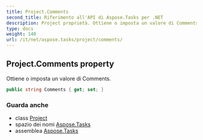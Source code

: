 ```yaml
---
title: Project.Comments
second_title: Riferimento all'API di Aspose.Tasks per .NET
description: Project proprietà. Ottiene o imposta un valore di Comments.
type: docs
weight: 140
url: /it/net/aspose.tasks/project/comments/
---
```

## Project.Comments property

Ottiene o imposta un valore di Comments.

```csharp
public string Comments { get; set; }
```

### Guarda anche

* class [Project](../)
* spazio dei nomi [Aspose.Tasks](../../project/)
* assemblea [Aspose.Tasks](../../../)


